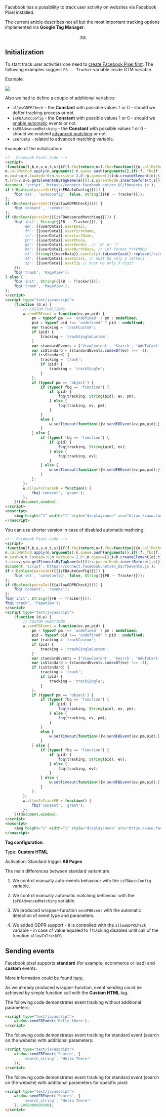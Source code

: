 Facebook has a possibility to track user activity on websites via Facebook Pixel installed.

The current article describes not all but the most important tracking options implemented via **Google Tag Manager**.

<p align="center"><a href = "https://github.com/hexeh/WebTrackingSnippets/tree/master/tracking/facebook">:ru:</a></p>

## Initialization


To start track user activities one need to [create Facebook Pixel first](https://www.facebook.com/business/help/952192354843755).
The following examples suggest `FB -- Tracker` variable inside GTM variable.

Example:

![](https://i.imgur.com/aM7JyrD.png)

Also we had to define a couple of additional variables:

 - `allowGDPRCheck` - the **Constant** with possible values 1 or 0 - should we deffer tracking process or not.
 - `isFBAutoConfig` - the **Constant** with possible values 1 or 0 - should we [enable automatic](https://developers.facebook.com/docs/facebook-pixel/api-reference#automatic-configuration) events or not.
 - `isFBAdvancedMatching` - the **Constant** with possible values 1 or 0 - should we enabled [advanced matching](https://developers.facebook.com/docs/facebook-pixel/pixel-with-ads/conversion-tracking#advanced_match) or not.
 - `userData` - related to advanced matching variable.

Example of the initialization:

```html
<!-- Facebook Pixel Code -->
<script>
!function(f,b,e,v,n,t,s){if(f.fbq)return;n=f.fbq=function(){n.callMethod?
n.callMethod.apply(n,arguments):n.queue.push(arguments)};if(!f._fbq)f._fbq=n;
n.push=n;n.loaded=!0;n.version='2.0';n.queue=[];t=b.createElement(e);t.async=!0;
t.src=v;s=b.getElementsByTagName(e)[0];s.parentNode.insertBefore(t,s)}(window,
document,'script','https://connect.facebook.net/en_US/fbevents.js');
if (!Boolean(parseInt({{isFBAutoConfig}}))) {
	fbq('set', 'autoConfig', false, String({{FB -- Tracker}}));
};
if (Boolean(parseInt({{allowGDPRCheck}}))) {
	fbq('consent', 'revoke');
};
if (Boolean(parseInt({{isFBAdvancedMatching}}))) {
	fbq('init', String({{FB -- Tracker}}), {
		'em': {{userData}}.userEmail,
		'fn': {{userData}}.userFirstName,
		'ln': {{userData}}.userLastName,
		'ph': {{userData}}.userPhone,
		'ge': {{userData}}.userGender, // 'm' or 'f'
		'db': {{userData}}.userBirthDate, // inf format YYYYMMDD
		'ct': String({{userData}}.userCity).toLowerCase().replace(/\s/g,''),
		'st': {{userData}}.userStats, // must be only 2 letters 
		'zp': {{userData}}.userZip // must be only 5 digit
	});
	fbq('track', 'PageView');
} else {
	fbq('init', String({{FB -- Tracker}}));
	fbq('track', 'PageView');
};
</script>
<script type="text/javascript">
	(function (d,w) {
		// CUSTOM FUNCTIONS
		w.sendFBEvent = function(ev,pm,pid) {
			pm = typeof pm !== 'undefined' ? pm : undefined;
			pid = typeof pid !== 'undefined' ? pid : undefined;
			var tracking = 'trackCustom';
			if (pid) {
				tracking = 'trackSingleCustom';
			}
			var standardEvents = ['ViewContent', 'Search', 'AddToCart', 'AddToWishlist', 'InitiateCheckout', 'AddPaymentInfo', 'Purchase', 'Lead', 'CompleteRegistration'];
			var isStandard = (standardEvents.indexOf(ev) !== -1);
			if (isStandard) {
				tracking = 'track';
				if (pid) {
					tracking = 'trackSingle';
				}
			};
			if (typeof pm == 'object') {
				if (typeof fbq == 'function') {
					if (pid) {
						fbq(tracking, String(pid), ev, pm);
					} else {
						fbq(tracking, ev, pm);
					}
				}
				else {
					w.setTimeout(function(){w.sendFBEvent(ev,pm,pid);}, 300);
				}
			} else {
				if (typeof fbq == 'function') {
					if (pid) {
						fbq(tracking, String(pid), ev);
					} else {
						fbq(tracking, ev);
					}
				} else {
					w.setTimeout(function(){w.sendFBEvent(ev,pm,pid);}, 300);
				}
			};
		};
		w.allowToTrackFB = function() {
			fbq('consent', 'grant');
		};
	})(document,window);
</script>
<noscript>
	<img height="1" width="1" style="display:none" src="https://www.facebook.com/tr?id={{FB -- Tracker}}&ev=PageView&noscript=1"/>
</noscript>
```

You can use shorter version in case of disabled automatic mathcing:

```html
<!-- Facebook Pixel Code -->
<script>
!function(f,b,e,v,n,t,s){if(f.fbq)return;n=f.fbq=function(){n.callMethod?
n.callMethod.apply(n,arguments):n.queue.push(arguments)};if(!f._fbq)f._fbq=n;
n.push=n;n.loaded=!0;n.version='2.0';n.queue=[];t=b.createElement(e);t.async=!0;
t.src=v;s=b.getElementsByTagName(e)[0];s.parentNode.insertBefore(t,s)}(window,
document,'script','https://connect.facebook.net/en_US/fbevents.js');
if (!Boolean(parseInt({{isFBAutoConfig}}))) {
	fbq('set', 'autoConfig', false, String({{FB -- Tracker}}));
};
if (Boolean(parseInt({{allowGDPRCheck}}))) {
	fbq('consent', 'revoke');
};
fbq('init', String({{FB -- Tracker}}));
fbq('track', 'PageView');
</script>
<script type="text/javascript">
	(function (d,w) {
		// CUSTOM FUNCTIONS
		w.sendFBEvent = function(ev,pm,pid) {
			pm = typeof pm !== 'undefined' ? pm : undefined;
			pid = typeof pid !== 'undefined' ? pid : undefined;
			var tracking = 'trackCustom';
			if (pid) {
				tracking = 'trackSingleCustom';
			}
			var standardEvents = ['ViewContent', 'Search', 'AddToCart', 'AddToWishlist', 'InitiateCheckout', 'AddPaymentInfo', 'Purchase', 'Lead', 'CompleteRegistration'];
			var isStandard = (standardEvents.indexOf(ev) !== -1);
			if (isStandard) {
				tracking = 'track';
				if (pid) {
					tracking = 'trackSingle';
				}
			};
			if (typeof pm == 'object') {
				if (typeof fbq == 'function') {
					if (pid) {
						fbq(tracking, String(pid), ev, pm);
					} else {
						fbq(tracking, ev, pm);
					}
				}
				else {
					w.setTimeout(function(){w.sendFBEvent(ev,pm,pid);}, 300);
				}
			} else {
				if (typeof fbq == 'function') {
					if (pid) {
						fbq(tracking, String(pid), ev);
					} else {
						fbq(tracking, ev);
					}
				} else {
					w.setTimeout(function(){w.sendFBEvent(ev,pm,pid);}, 300);
				}
			};
		};
		w.allowToTrackFB = function() {
			fbq('consent', 'grant');
		};
	})(document,window);
</script>
<noscript>
	<img height="1" width="1" style="display:none" src="https://www.facebook.com/tr?id={{FB -- Tracker}}&ev=PageView&noscript=1"/>
</noscript>
```

**Tag configuration**:

Type: __Custom HTML__

Activation: Standard trigger __All Pages__


The main differences between standard variant are:

1.  We control manually auto-events behaviour with the `isFBAutoConfig` variable.

2.  We control manually automatic matching behaviour with the `isFBAdvancedMatching` variable.

3.  We produced wrapper-function `sendFBEvent` with the automatic detection of event type and parameters.

4.  We added GDPR support - it is controlled with the `allowGDPRCheck` variable - in case of value equaled to 1 tracking disabled until call of the function `allowToTrackFB`.


## Sending events

Facebook pixel supports **standard** (for example, ecommerce or lead) and **custom** events. 

More information could be found [here](https://developers.facebook.com/docs/facebook-pixel/api-reference#events).

As we already produced wrapper-function, event sending could be achieved by simple function call with the **Custom HTML** tag.

The following code demonstrates event tracking without additional parameters:

```html
<script type="text/javascript">
    window.sendFBEvent('hello_there');
</script>
```

The following code demonstrates event tracking for standard event (search on the website) with additional parameters:

```html
<script type="text/javascript">
    window.sendFBEvent('Search', {
    	'search_string': 'Hello There!'
    });
</script>
```

The following code demonstrates event tracking for standard event (search on the website) with additional parameters for specific pixel:

```html
<script type="text/javascript">
    window.sendFBEvent('Search', {
    	'search_string': 'Hello There!'
    }, 1000000000000);
</script>
```

